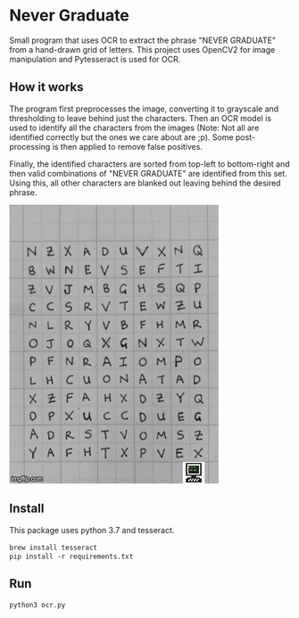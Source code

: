 # Never Graduate

Small program that uses OCR to extract the phrase "NEVER GRADUATE" from a hand-drawn
grid of letters. This project uses OpenCV2 for image manipulation and Pytesseract is used for OCR.

## How it works

The program first preprocesses the image, converting it to grayscale and thresholding to leave behind
just the characters. Then an OCR model is used to identify all the characters from the images
(Note: Not all are identified correctly but the ones we care about are ;p). Some post-processing
is then applied to remove false positives.

Finally, the identified characters are sorted from top-left to bottom-right and then valid combinations
of "NEVER GRADUATE" are identified from this set. Using this, all other characters are blanked out leaving behind
the desired phrase.

![NEVER GRADUATE](assets/never_graduate.gif)

## Install
This package uses python 3.7 and tesseract.

```
brew install tesseract
pip install -r requirements.txt
```

## Run
```
python3 ocr.py
```